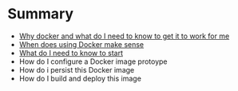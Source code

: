 # Summary

* [Why docker and what do I need to know to get it to work for me](README.md)
* [When does using Docker make sense](first-question.md)
* [What do I need to know to start](second-question.md)
* How do I configure a Docker image protoype
* How do i persist this Docker image
* How do I build and deploy this image

